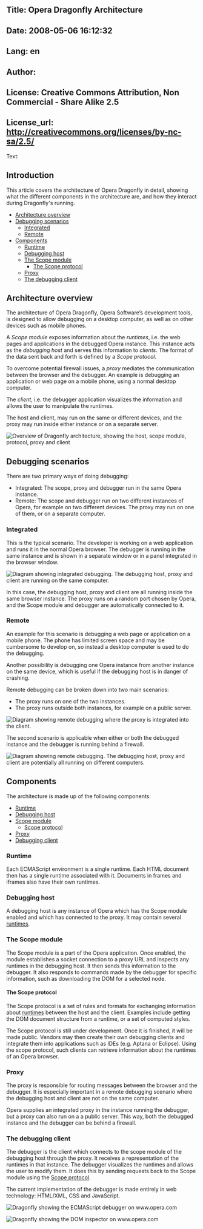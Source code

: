 Title: Opera Dragonfly Architecture
----
Date: 2008-05-06 16:12:32
----
Lang: en
----
Author: 
----
License: Creative Commons Attribution, Non Commercial - Share Alike 2.5
----
License_url: http://creativecommons.org/licenses/by-nc-sa/2.5/
----
Text:

<h2>Introduction</h2>

<p>This article covers the architecture of Opera Dragonfly in detail, showing what the different components in the architecture are, and how they interact during Dragonfly&#39;s running.</p>

<ul>
<li><a href="#archoverview">Architecture overview</a></li>
<li><a href="#scenarios">Debugging scenarios</a>
<ul>
<li><a href="#scenariosintegrated">Integrated</a></li>
<li><a href="#scenariosremote">Remote</a></li>
</ul>
</li>
<li><a href="#components">Components</a>
<ul>
<li><a href="#componentruntime">Runtime</a></li>
<li><a href="#componentdebugged">Debugging host</a></li>
<li><a href="#componentscope">The Scope module</a>
<ul>
<li><a href="#scopeprotocol">The Scope protocol</a></li>
</ul>
</li>
<li><a href="#componentproxy">Proxy</a></li>
<li><a href="#componentdebugger">The debugging client</a></li>
</ul>
</li>
</ul>


<h2 id="archoverview">Architecture overview</h2>

<p>The architecture of Opera Dragonfly, Opera Software&#8217;s development tools, is designed to allow debugging on a desktop computer, as well as on other devices such as mobile phones.</p>

<p>A <em>Scope module</em> exposes information about the <em>runtimes</em>, i.e. the web pages and applications in the debugged Opera instance. This instance acts as the <em>debugging host</em> and serves this information to <em>clients</em>. The format of the data sent back and forth is defined by a <em>Scope protocol</em>.</p>

<p>To overcome potential firewall issues, a <em>proxy</em> mediates the communication between the browser and the debugger. An example is debugging an application or web page on a mobile phone, using a normal desktop computer.</p>

<p>The <em>client</em>, i.e. the debugger application visualizes the information and allows the user to manipulate the runtimes.</p>

<p>The host and client, may run on the same or different devices, and the proxy may run inside either instance or on a separate server.</p>

<p><img src="http://forum-test.oslo.osa/kirby/content/articles/97-opera-dragonfly-architecture/overview.png" title="Overview of Dragonfly architecture, showing the host, scope module, protocol, proxy and client" alt="Overview of Dragonfly architecture, showing the host, scope module, protocol, proxy and client" /></p>




<h2 id="scenarios">Debugging scenarios</h2>

<p>There are two primary ways of doing debugging:</p>

<ul>
<li>Integrated: The scope, proxy and debugger run in the same Opera instance.</li>
<li>Remote: The scope and debugger run on two different instances of Opera, for example on two different devices. The proxy may run on one of them, or on a separate computer.</li>
</ul>

<h3 id="scenariosintegrated">Integrated</h3>

<p>This is the typical scenario. The developer is working on a web application and runs it in the normal Opera browser. The debugger is running in the same instance and is shown in a separate window or in a panel integrated in the browser window.</p>

<p><img src="http://forum-test.oslo.osa/kirby/content/articles/97-opera-dragonfly-architecture/integrated.png" title="Diagram showing integrated debugging. The debugging host, proxy and client are running on the same computer." alt="Diagram showing integrated debugging. The debugging host, proxy and client are running on the same computer." /></p>

<p>In this case, the debugging host, proxy and client are all running inside the same browser instance. The proxy runs on a random port chosen by Opera, and the Scope module and debugger are automatically connected to it.</p>

<h3 id="scenariosremote">Remote</h3>

<p>An example for this scenario is debugging a web page or application on a mobile phone. The phone has limited screen space and may be cumbersome to develop on, so instead a desktop computer is used to do the debugging.</p>

<p>Another possibility is debugging one Opera instance from another instance on the same device, which is useful if the debugging host is in danger of crashing.</p>

<p>Remote debugging can be broken down into two main scenarios:</p>

<ul>
<li>The proxy runs on one of the two instances.</li>
<li>The proxy runs outside both instances, for example on a public server.</li>
</ul>

<p><img src="http://forum-test.oslo.osa/kirby/content/articles/97-opera-dragonfly-architecture/local.png" title="Diagram showing remote debugging where the proxy is integrated into the client." alt="Diagram showing remote debugging where the proxy is integrated into the client." /></p>

<p>The second scenario is applicable when either or both the debugged instance and the debugger is running behind a firewall.</p>

<p><img src="http://forum-test.oslo.osa/kirby/content/articles/97-opera-dragonfly-architecture/remote.png" title="Diagram showing remote debugging. The debugging host, proxy and client are potentially all running on different computers." alt="Diagram showing remote debugging. The debugging host, proxy and client are potentially all running on different computers." /></p>

<h2 id="components">Components</h2>

<p>The architecture is made up of the following components:</p>

<ul>
<li><a href="#componentruntime">Runtime</a></li>
<li><a href="#componentdebugged">Debugging host</a></li>
<li><a href="#componentscope">Scope module</a>
<ul>
<li><a href="#scopeprotocol">Scope protocol</a></li>
</ul></li>
<li><a href="#componentproxy">Proxy</a></li>
<li><a href="#componentdebugger">Debugging client</a></li>
</ul>

<h3 id="componentruntime">Runtime</h3>

<p>Each ECMAScript environment is a single runtime. Each HTML document then has a single runtime associated with it. Documents in frames and iframes also have their own runtimes.</p>

<h3 id="componentdebugged">Debugging host</h3>

<p>A debugging host is any instance of Opera which has the Scope module enabled and which has connected to the proxy. It may contain several <a href="#component-runtime">runtimes</a>.</p>

<h3 id="componentscope">The Scope module</h3>

<p>The Scope module is a part of the Opera application. Once enabled, the module establishes a socket connection to a proxy URL and inspects any runtimes in the debugging host. It then sends this information to the debugger. It also responds to commands made by the debugger for specific information, such as downloading the DOM for a selected node.</p>

<h4 id="scopeprotocol">The Scope protocol</h4>

<p>The Scope protocol is a set of rules and formats for exchanging information about <a href="#component-runtime">runtimes</a> between the host and the client. Examples include getting the DOM document structure from a runtime, or a set of computed styles.</p>

<p class="note">The Scope protocol is still under development. Once it is finished, it will be made public. Vendors may then create their own debugging clients and integrate them into applications such as IDEs (e.g. Aptana or Eclipse). Using the scope protocol, such clients can retrieve information about the runtimes of an Opera browser.</p>

<h3 id="componentproxy">Proxy</h3>

<p>The proxy is responsible for routing messages between the browser and the debugger. It is especially important in a remote debugging scenario where the debugging host and client are not on the same computer.</p>

<p>Opera supplies an integrated proxy in the instance running the debugger, but a proxy can also run on a a public server. This way, both the debugged instance and the debugger can be behind a firewall.</p>

<h3 id="componentdebugger">The debugging client</h3>

<p>The debugger is the client which connects to the scope module of the debugging host through the proxy. It receives a representation of the runtimes in that instance. The debugger visualizes the runtimes and allows the user to modify them. It does this by sending requests back to the Scope module using the <a href="#scope-protocol">Scope protocol</a>.</p>

<p>The current implementation of the debugger is made entirely in web technology: HTML/XML, CSS and JavaScript.</p>

<p><img src="http://forum-test.oslo.osa/kirby/content/articles/97-opera-dragonfly-architecture/dragonfly-script.png" title="Dragonfly showing the ECMAScript debugger on www.opera.com" alt="Dragonfly showing the ECMAScript debugger on www.opera.com" /></p>

<p><img src="http://forum-test.oslo.osa/kirby/content/articles/97-opera-dragonfly-architecture/dragonfly-dom.png" title="Dragonfly showing the DOM inspector on www.opera.com" alt="Dragonfly showing the DOM inspector on www.opera.com" /></p>
